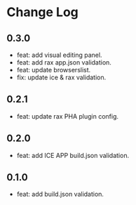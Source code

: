 # Change Log

## 0.3.0

- feat: add visual editing panel.
- feat: add rax app.json validation.
- feat: update browserslist.
- fix: update ice & rax validation.

## 0.2.1

- feat: update rax PHA plugin config.

## 0.2.0

- feat: add ICE APP build.json validation.

## 0.1.0

- feat: add build.json validation.
